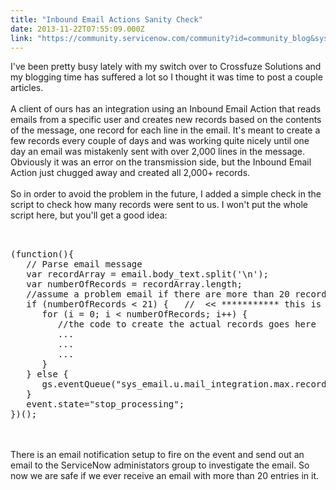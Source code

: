 ```yaml
---
title: "Inbound Email Actions Sanity Check"
date: 2013-11-22T07:55:09.000Z
link: "https://community.servicenow.com/community?id=community_blog&sys_id=0c2de2e5dbd0dbc01dcaf3231f961932"
---
```

<p>I've been pretty busy lately with my switch over to Crossfuze Solutions and my blogging time has suffered a lot so I thought it was time to post a couple articles.<br /><br />A client of ours has an integration using an Inbound Email Action that reads emails from a specific user and creates new records based on the contents of the message, one record for each line in the email. It's meant to create a few records every couple of days and was working quite nicely until one day an email was mistakenly sent with over 2,000 lines in the message. Obviously it was an error on the transmission side, but the Inbound Email Action just chugged away and created all 2,000+ records.<br /><br />So in order to avoid the problem in the future, I added a simple check in the script to check how many records were sent to us. I won't put the whole script here, but you'll get a good idea:<br /><pre __default_attr="plain" __jive_macro_name="code" class="jive_text_macro jive_macro_code"><br /><br />(function(){<br />   // Parse email message<br />   var recordArray = email.body_text.split('\n');<br />   var numberOfRecords = recordArray.length;<br />   //assume a problem email if there are more than 20 records included<br />   if (numberOfRecords &lt; 21) {   //  &lt;&lt; *********** this is the important part<br />      for (i = 0; i &lt; numberOfRecords; i++) {<br />         //the code to create the actual records goes here<br />         ...<br />         ...<br />         ...<br />      }<br />   } else {<br />      gs.eventQueue("sys_email.u.mail_integration.max.records.exceeded", sys_email, null, null);<br />   }<br />   event.state="stop_processing";<br />})();</pre><br /><br />There is an email notification setup to fire on the event and send out an email to the ServiceNow administators group to investigate the email. So now we are safe if we ever receive an email with more than 20 entries in it.</p>
